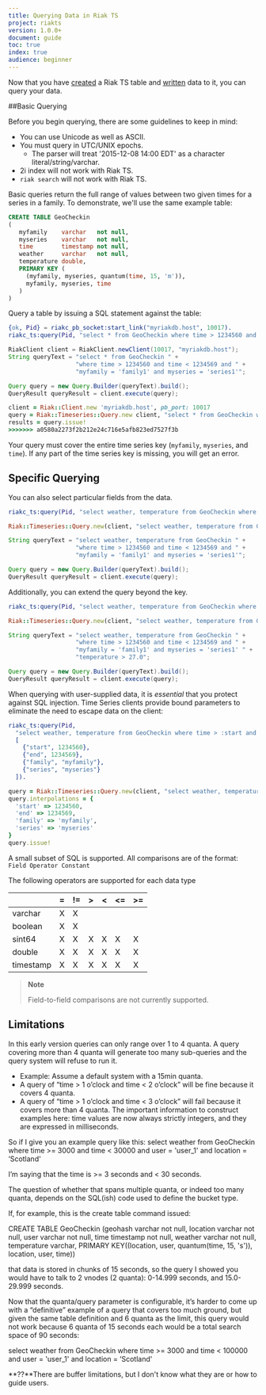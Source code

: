 ```yaml
---
title: Querying Data in Riak TS
project: riakts
version: 1.0.0+
document: guide
toc: true
index: true
audience: beginner
---
```


[activating]: https://docs.basho.com/riakts/1.0.0/using/activating
[writing]: https://docs.basho.com/riakts/1.0.0/using/writingdata


Now that you have [created][activating] a Riak TS table and [written][writing] data to it, you can query your data.


##Basic Querying

Before you begin querying, there are some guidelines to keep in mind:

* You can use Unicode as well as ASCII.
* You must query in UTC/UNIX epochs. 
  * The parser will treat '2015-12-08 14:00 EDT' as a character literal/string/varchar.
* 2i index will not work with Riak TS.
* `riak search` will not work with Riak TS.

Basic queries return the full range of values between two given times for a series in a family. To demonstrate, we'll use the same example table:

```sql
CREATE TABLE GeoCheckin
(
   myfamily    varchar   not null,
   myseries    varchar   not null,
   time        timestamp not null,
   weather     varchar   not null,
   temperature double,
   PRIMARY KEY (
     (myfamily, myseries, quantum(time, 15, 'm')),
     myfamily, myseries, time
   )
)
```

Query a table by issuing a SQL statement against the table:

```erlang
{ok, Pid} = riakc_pb_socket:start_link("myriakdb.host", 10017).
riakc_ts:query(Pid, "select * from GeoCheckin where time > 1234560 and time < 1234569 and myfamily = 'family1' and myseries = 'series1'").
```

```java
RiakClient client = RiakClient.newClient(10017, "myriakdb.host");
String queryText = "select * from GeoCheckin " +
                   "where time > 1234560 and time < 1234569 and " +
                   "myfamily = 'family1' and myseries = 'series1'";

Query query = new Query.Builder(queryText).build();
QueryResult queryResult = client.execute(query);
```

```ruby
client = Riak::Client.new 'myriakdb.host', pb_port: 10017
query = Riak::Timeseries::Query.new client, "select * from GeoCheckin where time > 1234560 and time < 1234569 and myfamily = 'family1' and myseries = 'series1'"
results = query.issue!
>>>>>>> a0580a2273f2b212e24c716e5afb823ed7527f3b
```

Your query must cover the entire time series key (`myfamily`, `myseries`, and `time`). If any part of the time series key is missing, you will get an error.

## Specific Querying

You can also select particular fields from the data.

```erlang
riakc_ts:query(Pid, "select weather, temperature from GeoCheckin where time > 1234560 and time < 1234569 and myfamily = 'family1' and myseries = 'series1'").
```
```ruby
Riak::Timeseries::Query.new(client, "select weather, temperature from GeoCheckin where time > 1234560 and time < 1234569 and myfamily = 'family1' and myseries = 'series1'").issue!
```

```java
String queryText = "select weather, temperature from GeoCheckin " +
                   "where time > 1234560 and time < 1234569 and " +
                   "myfamily = 'family1' and myseries = 'series1'";

Query query = new Query.Builder(queryText).build();
QueryResult queryResult = client.execute(query);
```

Additionally, you can extend the query beyond the key.

```erlang
riakc_ts:query(Pid, "select weather, temperature from GeoCheckin where time > 1234560 and time < 1234569 and myfamily = 'family1' and myseries = 'series1' and temperature > 27.0").
```
```ruby
Riak::Timeseries::Query.new(client, "select weather, temperature from GeoCheckin where time > 1234560 and time < 1234569 and myfamily = 'family1' and myseries = 'series1' and temperature > 27.0").issue!
```

```java
String queryText = "select weather, temperature from GeoCheckin " +
                   "where time > 1234560 and time < 1234569 and " +
                   "myfamily = 'family1' and myseries = 'series1' " +
                   "temperature > 27.0";

Query query = new Query.Builder(queryText).build();
QueryResult queryResult = client.execute(query);
```

When querying with user-supplied data, it is *essential* that you protect
against SQL injection. Time Series clients provide bound parameters to
eliminate the need to escape data on the client:

```erlang
riakc_ts:query(Pid,
  "select weather, temperature from GeoCheckin where time > :start and time < :end and myfamily = :family and myseries = :series and temperature > :temperature",
  [
    {"start", 1234560},
    {"end", 1234569},
    {"family", "myfamily"},
    {"series", "myseries"}
  ]).
```

```ruby
query = Riak::Timeseries::Query.new(client, "select weather, temperature from GeoCheckin where time > :start and time < :end and myfamily = :family and myseries = :series and temperature > :temperature")
query.interpolations = {
  'start' => 1234560,
  'end' => 1234569,
  'family' => 'myfamily',
  'series' => 'myseries'
}
query.issue!
```

A small subset of SQL is supported. All comparisons are of the format: `Field Operator Constant`

The following operators are supported for each data type

| |=|!=|>|<|<=|>=|
|-----------|---|---|---|---|---|---|
| varchar   | X | X |   |   |   |   |
| boolean   | X | X |   |   |   |   |
| sint64    | X | X | X | X | X | X |
| double    | X | X | X | X | X | X |
| timestamp | X | X | X | X | X | X |


>**Note**
>
>Field-to-field comparisons are not currently supported.

## Limitations

In this early version queries can only range over 1 to 4 quanta. A query covering more than 4 quanta will generate too many sub-queries and the query system will refuse to run it.  
  * Example: Assume a default system with a 15min quanta.
  * A query of “time > 1 o’clock and time < 2 o’clock” will be fine because it covers 4 quanta.
  * A query of “time > 1 o’clock and time < 3 o’clock” will fail because it covers more than 4 quanta.
The important information to construct examples here: time values are now always strictly integers, and they are expressed in milliseconds.

So if I give you an example query like this: select weather from GeoCheckin where time >= 3000 and time < 30000 and user = 'user_1' and location = ‘Scotland'

I’m saying that the time is >= 3 seconds and < 30 seconds.

The question of whether that spans multiple quanta, or indeed too many quanta, depends on the SQL(ish) code used to define the bucket type.

If, for example, this is the create table command issued:

CREATE TABLE GeoCheckin
 (geohash varchar not null,
  location varchar not null,
  user varchar not null,
  time timestamp not null,
  weather varchar not null,
  temperature varchar,
    PRIMARY KEY((location, user, quantum(time, 15, 's')),
                location, user, time))

that data is stored in chunks of 15 seconds, so the query I showed you would have to talk to 2 vnodes (2 quanta): 0-14.999 seconds, and 15.0-29.999 seconds.

Now that the quanta/query parameter is configurable, it’s harder to come up with a “definitive” example of a query that covers too much ground, but given the same table definition and 6 quanta as the limit, this query would not work because 6 quanta of 15 seconds each would be a total search space of 90 seconds:

select weather from GeoCheckin where time >= 3000 and time < 100000 and user = 'user_1' and location = ‘Scotland'

**??**There are buffer limitations, but I don't know what they are or how to guide users.
